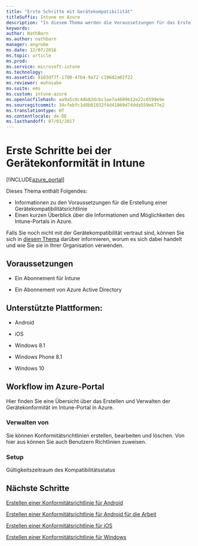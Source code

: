 ```yaml
---
title: "Erste Schritte mit Gerätekompatibilität"
titleSuffix: Intune on Azure
description: "In diesem Thema werden die Voraussetzungen für das Erstellen von Konformitätsrichtlinien in Microsoft Intune erläutert\""
keywords: 
author: NathBarn
ms.author: nathbarn
manager: angrobe
ms.date: 12/07/2016
ms.topic: article
ms.prod: 
ms.service: microsoft-intune
ms.technology: 
ms.assetid: 8103df7f-1700-47b4-9a72-c196d2a02f22
ms.reviewer: muhosabe
ms.suite: ems
ms.custom: intune-azure
ms.openlocfilehash: aa9a5c8c44b82dcbc1ae7a4609b12e22c6599e9e
ms.sourcegitcommit: 34cfebfc1d8b81032f4d41869d74dda559e677e2
ms.translationtype: HT
ms.contentlocale: de-DE
ms.lasthandoff: 07/01/2017
---
```

# <a name="get-started-with-device-compliance-in-intune"></a>Erste Schritte bei der Gerätekonformität in Intune


[!INCLUDE[azure_portal](./includes/azure_portal.md)]

Dieses Thema enthält Folgendes: 

- Informationen zu den Voraussetzungen für die Erstellung einer Gerätekompatibilitätsrichtlinie
- Einen kurzen Überblick über die Informationen und Möglichkeiten des Intune-Portals in Azure. 

Falls Sie noch nicht mit der Gerätekompatibilität vertraut sind, können Sie sich in [diesem Thema](device-compliance.md) darüber informieren, worum es sich dabei handelt und wie Sie sie in Ihrer Organisation verwenden.

##  <a name="pre-requisites"></a>Voraussetzungen

-   Ein Abonnement für Intune

-   Ein Abonnement von Azure Active Directory

##  <a name="supported-platforms"></a>Unterstützte Plattformen:

-   Android

-   iOS

-   Windows 8.1

-   Windows Phone 8.1

-   Windows 10

##  <a name="azure-portal-workflow"></a>Workflow im Azure-Portal

Hier finden Sie eine Übersicht über das Erstellen und Verwalten der Gerätekonformität im Intune-Portal in Azure.

<!---### Overview

When you choose the **Set device compliance** workload, the blade opens with an  **Overview** section that displays a summary view of your compliance policies that you have created and the status of the devices they have been applied to. If you
don’t have any policies configured yet, the overview will just include the various reports but with no data.--->

### <a name="manage"></a>Verwalten von

Sie können Konformitätsrichtlinien erstellen, bearbeiten und löschen. Von hier aus können Sie auch Benutzern Richtlinien zuweisen.

<!---### Monitor

This section is a detailed view of what you see in the **Overview**. A list of all the reports are displayed in this section and you can interactively drill down through each of these reports.--->

### <a name="setup"></a>Setup

Gültigkeitszeitraum des Kompatibilitätsstatus

##  <a name="next-steps"></a>Nächste Schritte
[Erstellen einer Konformitätsrichtlinie für Android](compliance-policy-create-android.md)

[Erstellen einer Konformitätsrichtlinie für Android für die Arbeit](compliance-policy-create-android-for-work.md)

[Erstellen einer Konformitätsrichtlinie für iOS](compliance-policy-create-ios.md)

[Erstellen einer Konformitätsrichtlinie für Windows](compliance-policy-create-windows.md)

